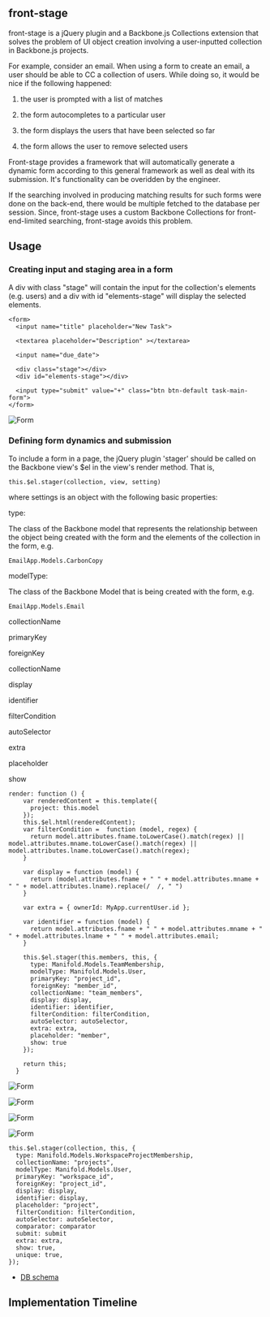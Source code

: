 
## front-stage

front-stage is a jQuery plugin and a Backbone.js Collections extension that solves the problem of UI object creation involving a user-inputted collection in Backbone.js projects.

For example, consider an email. When using a form to create an email, a user should be able to CC a collection of users. While doing so, it would be nice if the following happened:

1. the user is prompted with a list of matches

2. the form autocompletes to a particular user

3. the form displays the users that have been selected so far

4. the form allows the user to remove selected users

Front-stage provides a framework that will automatically generate a dynamic form according to this general framework as well as deal with its submission. It's functionality can be overidden by the engineer.

If the searching involved in producing matching results for such forms were done on the back-end, there would be multiple fetched to the database per session. Since, front-stage uses a custom Backbone Collections for front-end-limited searching, front-stage avoids this problem.


## Usage

### Creating input and staging area in a form

A div with class "stage" will contain the input for the collection's elements (e.g. users) and a div with id "elements-stage" will display the selected elements.

```
<form>
  <input name="title" placeholder="New Task">

  <textarea placeholder="Description" ></textarea>

  <input name="due_date">

  <div class="stage"></div>
  <div id="elements-stage"></div>

  <input type="submit" value="+" class="btn btn-default task-main-form">
</form>
```

![Form](/images/blank_user_form_with_background.png)

### Defining form dynamics and submission

To include a form in a page, the jQuery plugin 'stager' should be called on the Backbone view's $el in the view's render method. That is,

```
this.$el.stager(collection, view, setting)

```
where settings is an object with the following basic properties:

type:

The class of the Backbone model that represents the relationship between the object being created with the form and the elements of the collection in the form, e.g.

```
EmailApp.Models.CarbonCopy
```

modelType:

The class of the Backbone Model that is being created with the form, e.g.

```
EmailApp.Models.Email
```

collectionName

primaryKey

foreignKey

collectionName

display

identifier  

filterCondition

autoSelector

extra

placeholder

show

```
render: function () {
    var renderedContent = this.template({
      project: this.model
    });
    this.$el.html(renderedContent);
    var filterCondition =  function (model, regex) {
      return model.attributes.fname.toLowerCase().match(regex) || model.attributes.mname.toLowerCase().match(regex) || model.attributes.lname.toLowerCase().match(regex);
    }

    var display = function (model) {
      return (model.attributes.fname + " " + model.attributes.mname + " " + model.attributes.lname).replace(/  /, " ")
    }

    var extra = { ownerId: MyApp.currentUser.id };

    var identifier = function (model) {
      return model.attributes.fname + " " + model.attributes.mname + " " + model.attributes.lname + " " + model.attributes.email;
    }

    this.$el.stager(this.members, this, {
      type: Manifold.Models.TeamMembership,
      modelType: Manifold.Models.User,
      primaryKey: "project_id",
      foreignKey: "member_id",
      collectionName: "team_members",
      display: display,
      identifier: identifier,  
      filterCondition: filterCondition,
      autoSelector: autoSelector,
      extra: extra,
      placeholder: "member",
      show: true
    });

    return this;
  }
  ```

![Form](/images/single_prefix_user_form_with_background.png)

![Form](/images/single_stagee.png)

![Form](/images/stagees.png)

![Form](/images/shown.png)



  ```
  this.$el.stager(collection, this, {
    type: Manifold.Models.WorkspaceProjectMembership,
    collectionName: "projects",
    modelType: Manifold.Models.User,
    primaryKey: "workspace_id",
    foreignKey: "project_id",
    display: display,
    identifier: display,
    placeholder: "project",
    filterCondition: filterCondition,
    autoSelector: autoSelector,
    comparator: comparator
    submit: submit
    extra: extra,
    show: true,
    unique: true,
  });
  ```
* [DB schema][schema]

[schema]: ./docs/schema.md

## Implementation Timeline
